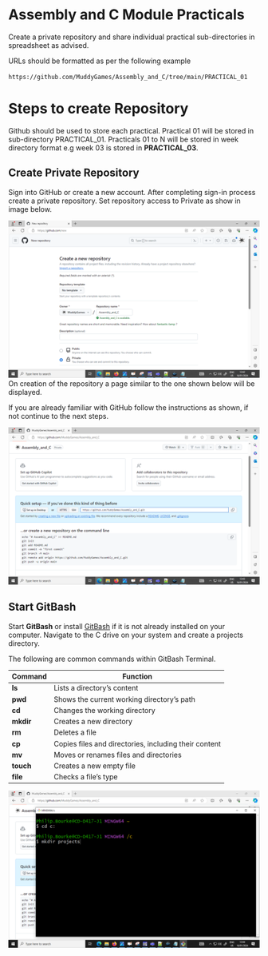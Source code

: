 # Assembly and C Module Practicals

Create a private repository and share individual practical sub-directories in spreadsheet as advised.

URLs should be formatted as per the following example 

`https://github.com/MuddyGames/Assembly_and_C/tree/main/PRACTICAL_01`


# Steps to create Repository

Github should be used to store each practical. Practical 01 will be stored in sub-directory PRACTICAL_01. Practicals 01 to N will be stored in week directory format e.g week 03 is stored in **PRACTICAL_03**. 

## Create Private Repository

Sign into GitHub or create a new account. After completing sign-in process create a private repository. Set repository access to Private as show in image below.

![Create Repo](https://github.com/MuddyGames/Assembly_and_C/blob/main/images/create_repo.png)
On creation of the repository a page similar to the one shown below will be displayed.

If you are already familiar with GitHub follow the instructions as shown, if not continue to the next steps.

![Repo Created](https://github.com/MuddyGames/Assembly_and_C/blob/main/images/repo_created.png)
## Start GitBash

Start **GitBash** or install [GitBash](https://git-scm.com/downloads) if it is not already installed on your computer. Navigate to the C drive on your system and create a projects directory.

The following are common commands within GitBash Terminal.

| Command   | Function                                              |
| --------- | ----------------------------------------------------- |
| **ls**    | Lists a directory’s content                           |
| **pwd**   | Shows the current working directory’s path            |
| **cd**    | Changes the working directory                         |
| **mkdir** | Creates a new directory                               |
| **rm**    | Deletes a file                                        |
| **cp**    | Copies files and directories, including their content |
| **mv**    | Moves or renames files and directories                |
| **touch** | Creates a new empty file                              |
| **file**  | Checks a file’s type                                  |

![Create Directory](https://github.com/MuddyGames/Assembly_and_C/blob/main/images/create_projects_dir.png)
